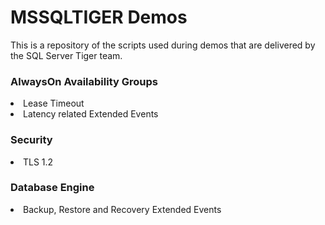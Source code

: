 <h1>MSSQLTIGER Demos</h1>
This is a repository of the scripts used during demos that are delivered by the SQL Server Tiger team. 

<h3>AlwaysOn Availability Groups</h3>
<li>	Lease Timeout </li>
<li>	Latency related Extended Events </li>
<h3>Security</h3>
<li>  TLS 1.2</li>
<h3>Database Engine</h3>
<li>	Backup, Restore and Recovery Extended Events </li>

